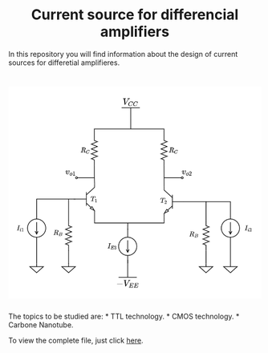 <h1 align="center">Current source for differencial amplifiers</h1>

In this repository you will find information about the design of current sources for differetial amplifieres. 
<h1 align="center">
	<img src="IMAGENES/differential_amplifier.png" alt="general_image_for_this_repository">
</h1>

The topics to be studied are:
	* TTL technology.
	* CMOS technology.
	* Carbone Nanotube.
	
To view the complete file, just click 
<a href="https://www.overleaf.com/download/project/62c6e744296e0d39db8af34f/build/181db1a28ca-f223aa86af595b6b/output/output.pdf?compileGroup=standard&clsiserverid=clsi-pre-emp-e2-f-lz1j&popupDownload=true" target="_blank">here</a>.
